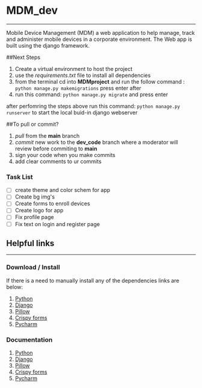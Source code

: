 # MDM_dev
---
Mobile Device Management (MDM)
a web application to help manage, track and administer mobile devices in a corporate environment.
The Web app is built using  the django framework.

##Next Steps
1. Create a virtual environment to host the project
2. use the *requirements.txt* file to install all dependencies
3. from the terminal cd into **MDMproject** and run the follow command : `python manage.py makemigrations` press enter after
4. run this command: `python manage.py migrate` and press enter

after perfomring the steps above run this command: `python manage.py runserver` to start the local buid-in django webserver

##To pull or commit?
1. *pull* from the **main** branch
2. *commit* new work to the **dev_code** branch where a moderator will review before commiting to **main**
3. sign your code when you make commits
4. add clear comments to ur commits 

### Task List
- [ ] create theme and color schem for app
- [ ] Create bg img's
- [ ] Create forms to enroll devices
- [ ] Create logo for app
- [ ] Fix profile page
- [ ] Fix text on login and register page 

## Helpful links
---

### Download / Install 
If there is a need to manually install any of the dependencies links are below:
1. [Python](https://www.python.org/)
2. [Django](https://www.djangoproject.com/download/)
3. [Pillow](https://pypi.org/project/Pillow/)
4. [Crispy forms](https://django-crispy-forms.readthedocs.io/en/latest/install.html)
5. [Pycharm](https://www.jetbrains.com/pycharm/download/#section=windows)

### Documentation
1. [Python](https://docs.python.org/3/)
2. [Django](https://docs.djangoproject.com/en/3.2/)
3. [Pillow](https://pillow.readthedocs.io/en/stable/?badge=latest)
4. [Crispy forms](https://django-crispy-forms.readthedocs.io/en/latest/)
5. [Pycharm](https://www.jetbrains.com/help/pycharm/quick-start-guide.html)